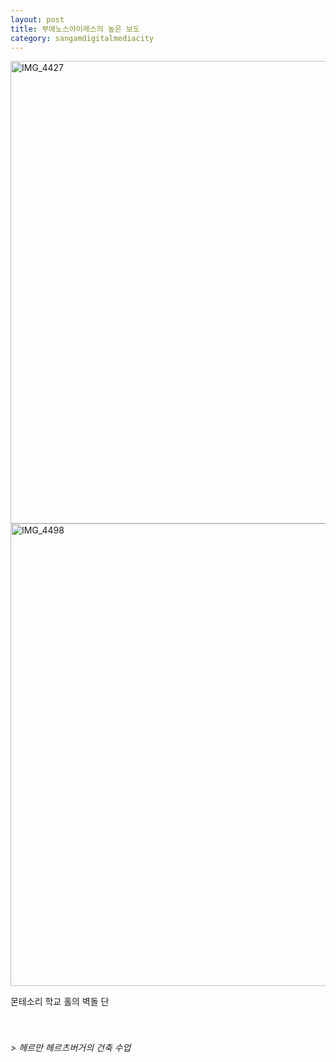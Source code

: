 ```yaml
---
layout: post
title: 부에노스아이레스의 높은 보도
category: sangamdigitalmediacity
---
```


<img width="740px" alt="IMG_4427" src="https://user-images.githubusercontent.com/81041256/111919379-031b9480-8acd-11eb-91fa-44b66c56f63a.JPG">

<img width="740px" alt="IMG_4498" src="https://user-images.githubusercontent.com/81041256/111919931-9d7cd780-8acf-11eb-8dfb-bb8c2c69fae4.jpg">

몬테소리 학교 홀의 벽돌 단
<br/><br/><br/>
###### > 헤르만 헤르츠버거의 건축 수업
